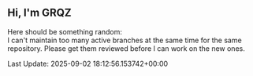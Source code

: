 ## Hi, I'm GRQZ
Here should be something random:  
I can't maintain too many active branches at the same time for the same repository.
Please get them reviewed before I can work on the new ones.


Last Update: 2025-09-02 18:12:56.153742+00:00
